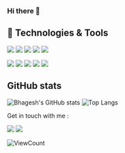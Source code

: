 ### Hi there 👋



## 🔧 Technologies & Tools
![](https://img.shields.io/badge/OS-Linux-informational?style=flat&logo=linux&logoColor=white&color=2bbc8a)
![](https://img.shields.io/badge/Shell-Bash-informational?style=flat&logo=gnu-bash&logoColor=white&color=2bbc8a)
![](https://img.shields.io/badge/Tools-Docker-informational?style=flat&logo=docker&logoColor=white&color=2bbc8a)
![](https://img.shields.io/badge/Tools-Nextflow-informational?style=flat&logoColor=white&color=2bbc8a)
![](https://img.shields.io/badge/Tools-JupyterNotebook-informational?style=flat&logo=jupyter&logoColor=white&color=2bbc8a)

![](https://img.shields.io/badge/Code-CSS-informational?style=flat&logo=css3&logoColor=white&color=2bbc8a)
![](https://img.shields.io/badge/Code-JavaScript-informational?style=flat&logo=javascript&logoColor=white&color=2bbc8a)
![](https://img.shields.io/badge/Code-Perl-informational?style=flat&logo=perl&logoColor=white&color=2bbc8a)
![](https://img.shields.io/badge/Code-PHP-informational?style=flat&logo=php&logoColor=white&color=2bbc8a)
![](https://img.shields.io/badge/Code-Python-informational?style=flat&logo=python&logoColor=white&color=2bbc8a)

## GitHub stats
![Bhagesh's GitHub stats](https://github-readme-stats.vercel.app/api?username=bhagesh-codebeast&show_icons=true&theme=dark)
![Top Langs](https://github-readme-stats.vercel.app/api/top-langs/?username=bhagesh-codebeast&layout=compact&theme=gotham&custom_title=Statistics)

Get in touch with me :

[![](https://img.shields.io/badge/linkedin-bhageshhunakunti-informational?style=flat&logo=LinkedIn&logoColor=white&color=2bbc8a)](https://www.linkedin.com/in/bhagesh-hunakunti/)
![](https://img.shields.io/badge/mail-hunakuntibhagesh@gmail.com-informational?style=flat&logo=gmail&logoColor=white&color=2bbc8a)

![ViewCount](https://komarev.com/ghpvc/?username=bhagesh-codebeast&color=1A4730&theme=dark)





























<!--
**bhagesh-codebeast/bhagesh-codebeast** is a ✨ _special_ ✨ repository because its `README.md` (this file) appears on your GitHub profile.

[![Header](https://github.com/bhagesh-codebeast/bhagesh-codebeast/blob/main/header.png "Header" )](https://www.linkedin.com/in/bhagesh-hunakunti/)

1. to add images:
[![Header](https://github.com/bhagesh-codebeast/bhagesh-codebeast/blob/main/header.png "Header" )](https://www.linkedin.com/in/bhagesh-hunakunti/)

2. to add tags:
![](https://img.shields.io/badge/<WORD_ON_LEFT>-<WORD_ON_RIGHT>-informational?style=flat&logo=<LOGO_NAME>&logoColor=white&color=2bbc8a)
logo: https://simpleicons.org/
style: https://shields.io/

3. stats:
https://github.com/anuraghazra/github-readme-stats
eg: 
<a href="https://github.com/bhagesh-codebeast/bhagesh-codebeast">
  <img align="center" src="https://github-readme-stats.vercel.app/api?username=bhagesh-codebeast&show_icons=true&line_height=27&count_private=true&title_color=ffffff&text_color=c9cacc&icon_color=2bbc8a&bg_color=1d1f21" alt="Bhagesh's GitHub Stats" />
</a>


Here are some ideas to get you started:

- 🔭 I’m currently working on ...
- 🌱 I’m currently learning ...
- 👯 I’m looking to collaborate on ...
- 🤔 I’m looking for help with ...
- 💬 Ask me about ...
- 📫 How to reach me: ...
- 😄 Pronouns: ...
- ⚡ Fun fact: ...
-->
